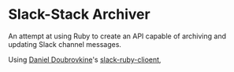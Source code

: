 Slack-Stack Archiver
=================

An attempt at using Ruby to create an API capable of archiving and updating Slack channel messages.

Using [Daniel Doubrovkine](https://twitter.com/dblockdotorg)'s  [slack-ruby-clioent](https://github.com/dblock/slack-ruby-clioent),
